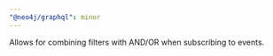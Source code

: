 ```yaml
---
"@neo4j/graphql": minor
---
```


Allows for combining filters with AND/OR when subscribing to events.

